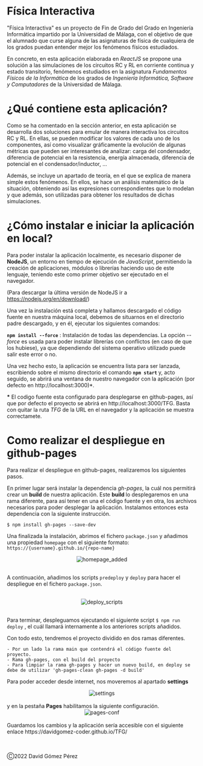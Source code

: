 # Física Interactiva

"Física Interactiva" es un proyecto de Fin de Grado del Grado en Ingeniería Informática impartido por la Universidad de Málaga, con el objetivo de que el alumnado que curse alguna de las asignaturas de física de cualquiera de los grados puedan entender mejor los fenómenos físicos estudiados.


En concreto, en esta aplicación elaborada en <i>ReactJS</i> se propone una solución a las simulaciones de los circuitos RC y RL en corriente continua y estado transitorio, fenómenos estudiados en la asignatura <i>Fundamentos Físicos de la Informática</i> de los grados de <i>Ingeniería Informática, Software y Computadores</i> de la Universidad de Málaga.

# ¿Qué contiene esta aplicación?
Como se ha comentado en la sección anterior, en esta aplicación se desarrolla dos soluciones para emular de manera interactiva los circuitos RC y RL. En ellas, se pueden modificar los valores de cada uno de los componentes, así como visualizar gráficamente la evolución de algunas métricas que pueden ser interesantes de analizar: carga del condensador, diferencia de potencial en la resistencia, energía almacenada, diferencia de potencial en el condensador/inductor, ...

Además, se incluye un apartado de teoría, en el que se explica de manera simple estos fenómenos. En ellos, se hace un análisis matemático de la situación, obteniendo así las expresiones correspondientes que lo modelan y que además, son utilizadas para obtener los resultados de dichas simulaciones.


# ¿Cómo instalar e iniciar la aplicación en local?
Para poder instalar la aplicación localmente, es necesario disponer de <strong>NodeJS</strong>, un entorno en tiempo de ejecución de <i>JavaScript</i>, permitiendo la creación de aplicaciones, módulos o librerías haciendo uso de este lenguaje, teniendo este como primer objetivo ser ejecutado en el navegador. 

(Para descargar la última versión de NodeJS ir a https://nodejs.org/en/download/)

Una vez la instalación está completa y hallamos descargado el código fuente en nuestra máquina local, debemos de situarnos en el directorio padre descargado, y en él, ejecutar los siguientes comandos:

<strong>`npm install --force`</strong> : Instalación de todas las dependencias. La opción <i>--force</i> es usada para poder instalar librerías con conflictos (en caso de que los hubiese), ya que dependiendo del sistema operativo utilizado puede salir este error o no. 

Una vez hecho esto, la aplicación se encuentra lista para ser lanzada, escribiendo sobre el mismo directorio el comando <strong> `npm start` </strong> y, acto seguido, se abrirá una ventana de nuestro navegador con la aplicación (por defecto en http://localhost:3000)*.


<strong>*</strong> El codigo fuente esta configurado para desplegarse en github-pages, así que por defecto el proyecto se abrirá en http://localhost:3000/TFG. Basta con quitar la ruta <i>TFG</i> de la URL en el navegador y la aplicación se muestra correctamete.

# Como realizar el despliegue en github-pages
Para realizar el despliegue en github-pages, realizaremos los siguientes pasos. 

En primer lugar será instalar la dependencia <i>gh-pages</i>, la cuál nos permitirá crear un <strong>build </strong> de nuestra aplicación. Este <strong>build </strong> lo desplegaremos en una rama diferente, para así tener en una el código fuente y en otra, los archivos necesarios para poder desplegar la aplicación. Instalamos entonces esta dependencia con la siguiente instrucción.

```$ npm install gh-pages --save-dev ```

Una finalizada la instalación, abrimos el fichero `package.json` y añadimos una propiedad `homepage` con el siguiente formato: `https://{username}.github.io/{repo-name}`

<div style="text-align: center">
    <img alt="homepage_added" src="./docs/imgs/homepage.PNG"/>
</div>

<br />

A continuación, añadimos los scripts `predeploy` y `deploy` para hacer el despliegue en el fichero `package.json`.


<br/>
<div style="text-align: center">
    <img alt="deploy_scripts" src="./docs/imgs/deploy_scripts.PNG"/>
</div>

<br />

Para terminar, despleguamos ejecutando el siguiente script ```$ npm run deploy``` , el cuál llamará internamente a los anteriores scripts añadidos.

Con todo esto, tendremos el proyecto dividido en dos ramas diferentes.
    
    - Por un lado la rama main que contendrá el código fuente del proyecto.
    - Rama gh-pages, con el build del proyecto
    - Para limpiar la rama gh-pages y hacer un nuevo build, en deploy se debe de utilizar 'gh-pages-clean gh-pages -d build'

Para poder acceder desde internet, nos moveremos al apartado <strong>settings</strong> 

<div style="text-align: center">
    <img alt="settings" src="./docs/imgs/settings.PNG"/>
</div>

<br />
y en la pestaña <strong>Pages</strong> habilitamos la siguiente configuración. 

<br/>

<div style="text-align: center">
    <img alt="pages-conf" src="./docs/imgs/pages-conf.PNG"/>
</div>

<br />
Guardamos los cambios y la aplicación sería accesible con el siguiente enlace
https://davidgomez-coder.github.io/TFG/ 

<br /><br />
Ⓒ2022 David Gómez Pérez







